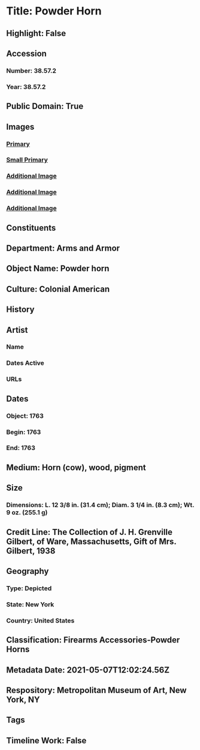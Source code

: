 # Title: Powder Horn
## Highlight: False
## Accession
### Number: 38.57.2
### Year: 38.57.2
## Public Domain: True
## Images
### [Primary](https://images.metmuseum.org/CRDImages/aa/original/38.57.2_001Sept2014.jpg)
### [Small Primary](https://images.metmuseum.org/CRDImages/aa/web-large/38.57.2_001Sept2014.jpg)
### [Additional Image](https://images.metmuseum.org/CRDImages/aa/original/38.57.2_002Sept2014.jpg)
### [Additional Image](https://images.metmuseum.org/CRDImages/aa/original/38.57.2_003Sept2014.jpg)
### [Additional Image](https://images.metmuseum.org/CRDImages/aa/original/38.57.2_004Sept2014.jpg)
## Constituents
## Department: Arms and Armor
## Object Name: Powder horn
## Culture: Colonial American
## History
## Artist
### Name
### Dates Active
### URLs
## Dates
### Object: 1763
### Begin: 1763
### End: 1763
## Medium: Horn (cow), wood, pigment
## Size
### Dimensions: L. 12 3/8 in. (31.4 cm); Diam. 3 1/4 in. (8.3 cm); Wt. 9 oz. (255.1 g)
## Credit Line: The Collection of J. H. Grenville Gilbert, of Ware, Massachusetts, Gift of Mrs. Gilbert, 1938
## Geography
### Type: Depicted
### State: New York
### Country: United States
## Classification: Firearms Accessories-Powder Horns
## Metadata Date: 2021-05-07T12:02:24.56Z
## Respository: Metropolitan Museum of Art, New York, NY
## Tags
## Timeline Work: False